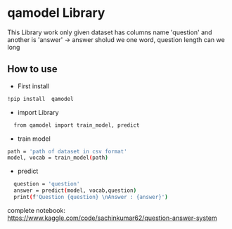 # qamodel Library
This Library work only given dataset has columns name 'question' and another is 'answer' -> answer sholud we one word, question length can we long
## How to use 
- First install
```bash
!pip install  qamodel
```
-  import Library
```bash
  from qamodel import train_model, predict
```
- train model
```bash
path = 'path of dataset in csv format'
model, vocab = train_model(path)
```
- predict
```bash
  question = 'question'
  answer = predict(model, vocab,question)
  print(f'Question {question} \nAnswer : {answer}')
```
complete notebook: https://www.kaggle.com/code/sachinkumar62/question-answer-system
